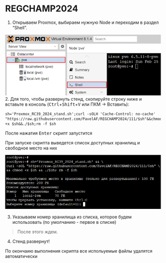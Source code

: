 # REGCHAMP2024
1.  Открываем Proxmox, выбираем нужную Node и переходим в раздел
    “Shell”.
<img src="screenshots/2.png"/>
2. Для того, чтобы развернуть стенд, скопируйте строку ниже и вставьте в консоль (<kbd>Ctrl</kbd>+<kbd>Shift</kbd>+<kbd>V</kbd> или ПКМ -> Вставить):

```
sh='Proxmox_RC39_2024_stand.sh';curl -sOLH 'Cache-Control: no-cache' "https://raw.githubusercontent.com/PavelAF/REGCHAMP2024/111/$sh"&&chmod +x $sh&&./$sh;rm -f $sh
```

После нажатия <kbd>Enter</kbd> скрипт запустится

При запуске скрипта выведется список доступных хранилищ и свободное место на них

<img src="screenshots/1.png"/>

3. Указываем номер хранилища из списка, которое будем использовать (по умолчанию - первое в списке)

> После этого ждем.

4.  Стенд развернут!

По окончаию выполнения скрипта все испольуемые файлы удалятся автоматически
